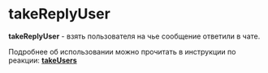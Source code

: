 # takeReplyUser
**takeReplyUser** - взять пользователя на чье сообщение ответили в чате.

Подробнее об использовании можно прочитать в инструкции по реакции: [**takeUsers**](/docs-test/ext/reactions/takeusers)






